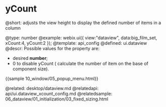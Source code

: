 yCount
=============


@short:
	adjusts the view height to display the defined number of items in a column

@type: number
@example:
webix.ui({
	view:"dataview",
	data:big_film_set,
	xCount:4, yCount:2
		});
@template:	api_config
@defined:	ui.dataview	
@descr:
Possible values for the property are:

- desired **number**;
- 0 to disable yCount ( calculate the number of item on the base of component size).

{{sample 10_window/05_popup_menu.html}}

@related:
	desktop/dataview.md
@relatedapi:
	api/ui.dataview_xcount_config.md
@relatedsample:
	06_dataview/01_initialization/03_fixed_sizing.html
